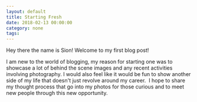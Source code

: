 ```yaml
---
layout: default
title: Starting Fresh
date: 2018-02-13 00:00:00
category: none
tags:
---
```


Hey there the name is Sion! Welcome to my first blog post!

I am new to the world of blogging, my reason for starting one was to showcase a lot of behind the scene images and any recent activities involving photography. I would also feel like it would be fun to show another side of my life that doesn't just revolve around my career.&nbsp; I hope to share my thought process that go into my photos for those curious and to meet new people through this new opportunity.&nbsp;